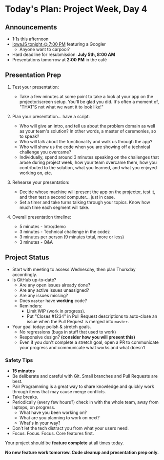 <a id="top"></a>
# Today's Plan: Project Week, Day 4

## Announcements

- 1:1s this afternoon
- [IowaJS tonight @ 7:00 PM](https://www.meetup.com/iowajs/events/240907695/) featuring a Googler
  - Anyone want to carpool?
- Hard deadline for resubmission: **July 5th, 8:00 AM**
- Presentations tomorrow at **2:00 PM** in the café

## Presentation Prep

1. Test your presentation:
    - Take a few minutes at some point to take a look at your app on the projector/screen setup. You'll be glad you did. It's often a moment of, "THAT'S not what we want it to look like!"

2. Plan your presentation... have a script:
    - Who will give an intro, and tell us about the problem domain as well as your team's solution? In other words, a master of ceremonies, so to speak?
    - Who will talk about the functionality and walk us through the app?
    - Who will show us the code when you are showing off a technical challenge you overcame?
    - Individually, spend around 3 minutes speaking on the challenges that arose during project week, how your team overcame them, how you contributed to the solution, what you learned, and what you enjoyed working on, etc.

3. Rehearse your presentation:
    - Decide whose machine will present the app on the projector, test it, and then test a second computer… just in case.
    - Set a timer and take turns talking through your topics. Know how much time each segment will take.

4. Overall presentation timeline:
    - 5 minutes - Intro/demo
    - 3 minutes - Technical challenge in the codez
    - 3 minutes per person (9 minutes total, more or less)
    - 3 minutes - Q&A

## Project Status

- Start with meeting to assess Wednesday, then plan Thursday accordingly.
- Is GitHub up-to-date?
  - Are any open issues already done?
  - Are any active issues unassigned?
  - Are any issues missing?
  - Does `master` have **working** code?
  - Reminders:
    - Limit WIP (work in progress).
    - Put "Closes #1234" in Pull Request descriptions to auto-close an issue when
      the Pull Request is merged into `master`.
- Your goal today: polish & stretch goals.
  - No regressions (bugs in stuff that used to work)
  - Responsive design? **(consider how you will present this)**
  - Even if you don't complete a stretch goal, open a PR to communicate your progress
    and communicate what works and what doesn't

### Safety Tips

- **15 minutes**
- Be deliberate and careful with Git. Small branches and Pull Requests are best.
- Pair Programming is a great way to share knowledge and quickly work through
  items that may cause merge conflicts.
- Take breaks.
- Periodically (every few hours?) check in with the whole team, away from
  laptops, on progress.
  - What have you been working on?
  - What are you planning to work on next?
  - What's in your way?
- Don't let the tech distract you from what your users need.
- Focus. Focus. Focus. Core features first.

Your project should be **feature complete** at all times today.

**No new feature work tomorrow. Code cleanup and presentation prep only.**
